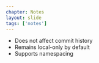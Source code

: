 ```yaml
---
chapter: Notes
layout: slide
tags: ['notes']
---
```


* Does not affect commit history
* Remains local-only by default
* Supports namespacing
